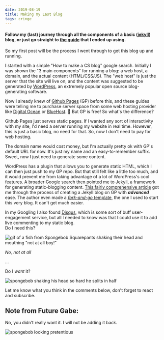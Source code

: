 ```yaml
---
date: 2019-08-19
title: Making my Last Blog
tags: cringe
---
```


#### Follow my (last) journey through all the components of a basic ([jekyll](https://jekyllrb.com/)) blog, or just go straight to [the guide](https://www.smashingmagazine.com/2014/08/build-blog-jekyll-github-pages/ "This Guy'd") that I ended up using.

So my first post will be the process I went through to get this blog up and running.

I started with a simple "How to make a CS blog" google search. Initially I was shown the "3 main components" for running a blog: a web host, a domain, and the actual content (HTML/CSS/JS). The "web host" is just the server that the site will live on, and the content was suggested to be generated by [WordPress](https://wordpress.com "WordPress's Homepage"), an extremely popular open source blog-generating software.

Now I already knew of [Github Pages](https://pages.github.com/ "Github Pages' Homepage") (GP) before this, and these guides were telling me to purchase server space from some web hosting provider like [Digital Ocean](https://www.digitalocean.com "Digital Ocean's Homepage") or [BlueHost](https://www.bluehost.com "Bluehost's Homepage"). :money_with_wings: But GP is free! So what's the difference?

Github Pages just serves static pages. If I wanted any sort of interactivity with my site, I'd need a server running my website in real time. However, this is just a basic blog, no need for that. So, now I don't need to pay for web hosting.

The domain name would cost money, but I'm actually pretty ok with GP's default URL for now. It's just my name and an easy-to-remember suffix. Sweet, now I just need to generate some content.

WordPress has a plugin that allows you to generate static HTML, which I can then just push to my GP repo. But that still felt like a little too much, and it would prevent me from taking advantage of a lot of WordPress's cool features. A broader Google search then pointed me to Jekyll, a framework for generating static-blogging content. [This fairly comprehensive article](https://www.smashingmagazine.com/2014/08/build-blog-jekyll-github-pages/ "A fairly comprehensive article about building a blog with Jekyll on GP") got me through the process of creating a Jekyll blog on GP with **_advanced_** ease. The author even made a [_fork-and-go_ template](https://github.com/barryclark/jekyll-now "Descriptive Title :open_mouth:"), the one I used to start this very blog. It can't get much easier.

In my Googling I also found [Disqus](https://disqus.com "Disqus' Homepage"), which is some sort of buff user-engagement service, but all I needed to know was that I could use it to add live commenting to my static blog.  
Do I need this?

![gif of a fish from Spongebob Squarepants shaking their head and mouthing "not at all boy!"](https://media1.tenor.com/images/e27172b21e27e80eb48b54e0cddd166d/tenor.gif?itemid=14439448)

_No, not at all_

...

Do I _want_ it?

![spongebob shaking his head so hard he splits in half](https://media.giphy.com/media/f7G6Ke8vwoC7cR4Ug0/giphy.gif)

Let me know what you think in the comments below, don't forget to react and subscribe.

## Note from Future Gabe:

No, you didn't really want it. I will not be adding it back.

![spongebob looking pretentious](https://media1.tenor.com/m/9mwDko87t7oAAAAC/spongebob-meme.gif)
